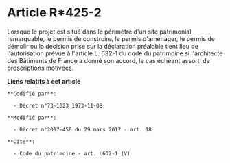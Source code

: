 # Article R*425-2

Lorsque le projet est situé dans le périmètre d'un site patrimonial remarquable, le permis de construire, le permis
d'aménager, le permis de démolir ou la décision prise sur la déclaration préalable tient lieu de l'autorisation prévue à
l'article L. 632-1 du code du patrimoine si l'architecte des Bâtiments de France a donné son accord, le cas échéant assorti
de prescriptions motivées.

**Liens relatifs à cet article**

	**Codifié par**:

	  - Décret n°73-1023 1973-11-08

	**Modifié par**:

	  - Décret n°2017-456 du 29 mars 2017 - art. 18

	**Cite**:

	  - Code du patrimoine - art. L632-1 (V)

